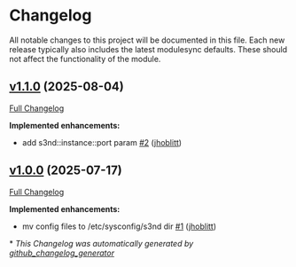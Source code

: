 # Changelog

All notable changes to this project will be documented in this file.
Each new release typically also includes the latest modulesync defaults.
These should not affect the functionality of the module.

## [v1.1.0](https://github.com/lsst-it/puppet-s3nd/tree/v1.1.0) (2025-08-04)

[Full Changelog](https://github.com/lsst-it/puppet-s3nd/compare/v1.0.0...v1.1.0)

**Implemented enhancements:**

- add s3nd::instance::port param [\#2](https://github.com/lsst-it/puppet-s3nd/pull/2) ([jhoblitt](https://github.com/jhoblitt))

## [v1.0.0](https://github.com/lsst-it/puppet-s3nd/tree/v1.0.0) (2025-07-17)

[Full Changelog](https://github.com/lsst-it/puppet-s3nd/compare/50b60b67bc9a9f3534da6b4c5e4c60b7685e0829...v1.0.0)

**Implemented enhancements:**

- mv config files to /etc/sysconfig/s3nd dir [\#1](https://github.com/lsst-it/puppet-s3nd/pull/1) ([jhoblitt](https://github.com/jhoblitt))



\* *This Changelog was automatically generated by [github_changelog_generator](https://github.com/github-changelog-generator/github-changelog-generator)*
